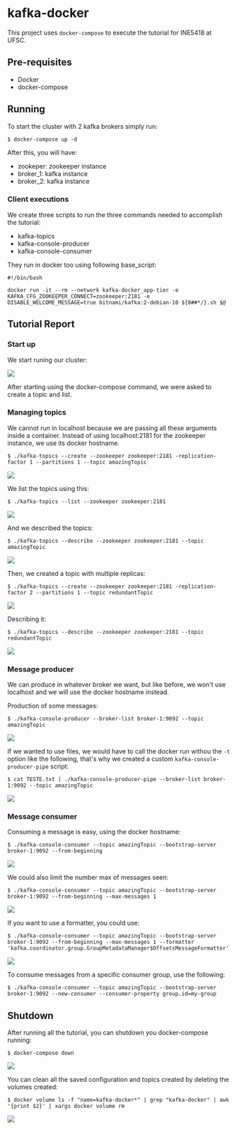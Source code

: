 # kafka-docker

This project uses `docker-compose` to execute the tutorial for INE5418 at UFSC.

## Pre-requisites

- Docker
- docker-compose

## Running

To start the cluster with 2 kafka brokers simply run:

```
$ docker-compose up -d
```

After this, you will have:

- zookeper: zookeeper instance
- broker_1: kafka instance
- broker_2: kafka instance

### Client executions

We create three scripts to run the three commands needed to accomplish the tutorial:

- kafka-topics
- kafka-console-producer
- kafka-console-consumer

They run in docker too using following base_script:

```
#!/bin/bash

docker run -it --rm --network kafka-docker_app-tier -e KAFKA_CFG_ZOOKEEPER_CONNECT=zookeeper:2181 -e DISABLE_WELCOME_MESSAGE=true bitnami/kafka:2-debian-10 ${0##*/}.sh $@
```

## Tutorial Report

### Start up
We start runing our cluster:

![](https://i.imgur.com/hwSI8M8.png)

After starting using the docker-compose command, we were asked to create a topic and list.

### Managing topics

We cannot run in localhost because we are passing all these arguments inside a container. Instead of using localhost:2181 for the zookeeper instance, we use its docker hostname.

```
$ ./kafka-topics --create --zookeeper zookeeper:2181 -replication-factor 1 --partitions 1 --topic amazingTopic
```

![](https://i.imgur.com/cflG5Dn.png)

We list the topics using this:

```
$ ./kafka-topics --list --zookeeper zookeeper:2181
```

![](https://i.imgur.com/EAkC7Uv.png)

And we described the topics:

```
$ ./kafka-topics --describe --zookeeper zookeeper:2181 --topic amazingTopic
```

![](https://i.imgur.com/nfWORfa.png)

Then, we created a topic with multiple replicas:

```
$ ./kafka-topics --create --zookeeper zookeeper:2181 -replication-factor 2 --partitions 1 --topic redundantTopic
```

![](https://i.imgur.com/U4dQMlp.png)

Describing it:

```
$ ./kafka-topics --describe --zookeeper zookeeper:2181 --topic redundantTopic
```

![](https://i.imgur.com/Blk3TcT.png)

### Message producer

We can produce in whatever broker we want, but like before, we won't use localhost and we will use the docker hostname instead.

Production of some messages:

```
$ ./kafka-console-producer --broker-list broker-1:9092 --topic amazingTopic
```

![](https://i.imgur.com/OUIf8GR.png)


If we wanted to use files, we would have to call the docker run withou the `-t` option like the following, that's why we created a custom `kafka-console-producer-pipe` script:

```
$ cat TESTE.txt | ./kafka-console-producer-pipe --broker-list broker-1:9092 --topic amazingTopic
```

![](https://i.imgur.com/1c0ISzL.png)

### Message consumer

Consuming a message is easy, using the docker hostname:

```
$ ./kafka-console-consumer --topic amazingTopic --bootstrap-server broker-1:9092 --from-beginning
```

![](https://i.imgur.com/uLwuHtV.png)

We could also limit the number max of messages seen:

```
$ ./kafka-console-consumer --topic amazingTopic --bootstrap-server broker-1:9092 --from-beginning --max-messages 1
```

![](https://i.imgur.com/votvbAc.png)

If you want to use a formatter, you could use:

```
$ ./kafka-console-consumer --topic amazingTopic --bootstrap-server broker-1:9092 --from-beginning --max-messages 1 --formatter 'kafka.coordinator.group.GroupMetadataManager$OffsetsMessageFormatter'
```
![](https://i.imgur.com/xwGywo8.png)


To consume messages from a specific consumer group, use the following:
```
$ ./kafka-console-consumer --topic amazingTopic --bootstrap-server broker-1:9092 --new-consumer --consumer-property group.id=my-group
```

## Shutdown

After running all the tutorial, you can shutdown you docker-compose running:

```
$ docker-compose down
```

![](https://i.imgur.com/6ucT6pG.png)


You can clean all the saved configuration and topics created by deleting the volumes created:

```
$ docker volume ls -f "name=kafka-docker*" | grep "kafka-docker" | awk '{print $2}' | xargs docker volume rm
```

![](https://i.imgur.com/gzgUTFl.png)